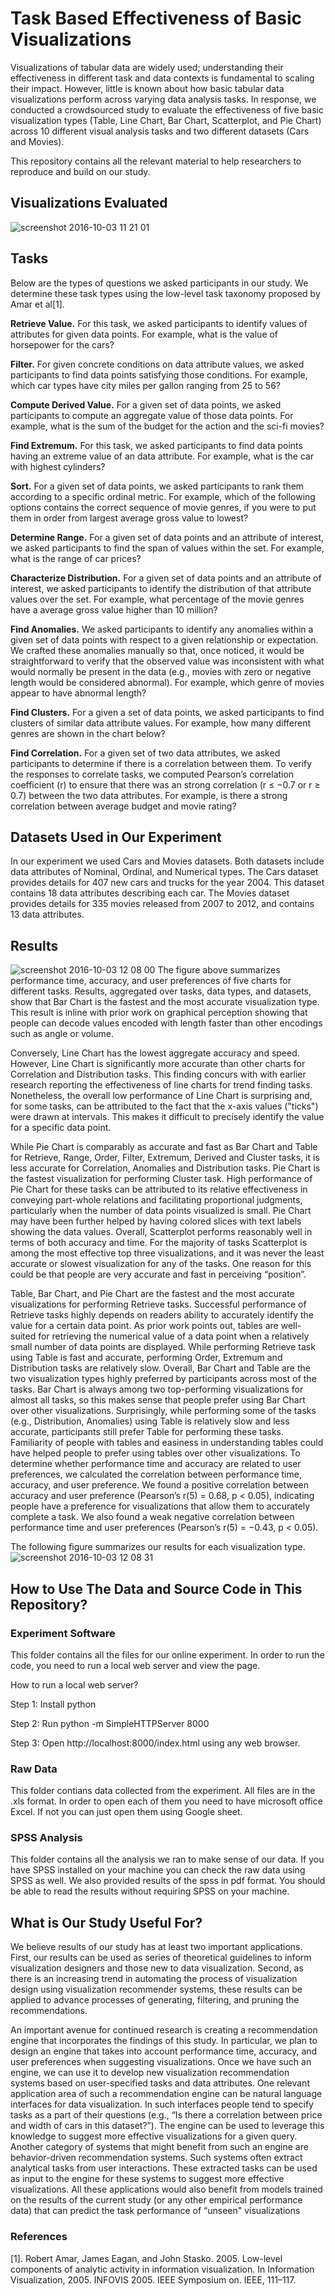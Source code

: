 # Task Based Effectiveness of Basic Visualizations

Visualizations of tabular data are widely used; understanding their effectiveness in different 
task and data contexts is fundamental to scaling their impact. However, little is known about
how basic tabular data visualizations perform across varying data analysis tasks. In response, we conducted a crowdsourced study to evaluate the effectiveness of five basic visualization types (Table, Line Chart, Bar Chart, Scatterplot, and Pie Chart) across 10 different visual analysis tasks and two different datasets (Cars and Movies). 
 
This repository contains all the relevant material to help researchers to reproduce and build on our study.

## Visualizations Evaluated
![screenshot 2016-10-03 11 21 01](https://cloud.githubusercontent.com/assets/22280917/19043418/0e698c86-895e-11e6-8fb9-5628a6ae0e81.png)

## Tasks
Below are the types of questions we asked participants in our study. We determine these task types using the low-level task taxonomy proposed by Amar et al[1]. 

**Retrieve Value.** For this task, we asked participants to identify values of attributes for given data points. For example, what is the value of horsepower for the cars? 

**Filter.** For given concrete conditions on data attribute values, we asked participants to find data points satisfying those conditions. For example, which car types have city miles per gallon
ranging from 25 to 56?

**Compute Derived Value.** For a given set of data points, we asked participants to compute an aggregate value of those data points. For example, what is the sum of the budget for the action and the sci-fi movies?

**Find Extremum.** For this task, we asked participants to find data points having an extreme value of an data attribute. For example, what is the car with highest cylinders?

**Sort.** For a given set of data points, we asked participants to rank them according to a specific ordinal metric. For example, which of the following options contains the correct sequence of movie genres, if you were to put them in order from largest average gross value to lowest?

**Determine Range.** For a given set of data points and an attribute of interest, we asked participants to find the span of values within the set. For example, what is the range of car prices?

**Characterize Distribution.** For a given set of data points and an attribute of interest, we asked participants to identify the distribution of that attribute values over the set. For example, what percentage of the movie genres have a average gross value higher than 10 million?

**Find Anomalies.** We asked participants to identify any anomalies within a given set of data points with respect to a given relationship or expectation. We crafted these anomalies manually so that, once noticed, it would be straightforward to verify that the observed value was inconsistent with what would normally be present in the data (e.g., movies with zero or negative length would be considered abnormal). For example, which genre of movies appear to have abnormal length?

**Find Clusters.** For a given a set of data points, we asked participants to find clusters of similar data attribute values. For example, how many different genres are shown in the chart below?

**Find Correlation.** For a given set of two data attributes, we asked participants to determine if there is a correlation between them. To verify the responses to correlate tasks, we computed Pearson’s correlation coefficient (r) to ensure that there was an strong correlation (r ≤ −0.7 or r ≥ 0.7) between the two data attributes. For example, is there a strong correlation between average budget and movie rating?

## Datasets Used in Our Experiment 
In our experiment we used Cars and Movies datasets. Both datasets include data attributes of Nominal, Ordinal, and Numerical types. The Cars dataset provides details for 407 new cars and trucks for the year 2004. This dataset contains 18 data attributes describing each car. The Movies dataset provides details for 335 movies released from 2007 to 2012, and contains 13 data attributes.

## Results 

![screenshot 2016-10-03 12 08 00](https://cloud.githubusercontent.com/assets/22280917/19044427/3d152eba-8962-11e6-87e7-7e67886d1be3.png)
The figure above summarizes performance time, accuracy, and user
preferences of five charts for different tasks. Results, aggregated
over tasks, data types, and datasets, show that Bar Chart
is the fastest and the most accurate visualization type. This result
is inline with prior work on graphical perception showing
that people can decode values encoded with length faster than
other encodings such as angle or volume.

Conversely, Line Chart has the lowest aggregate accuracy and
speed. However, Line Chart is significantly more accurate
than other charts for Correlation and Distribution tasks. This
finding concurs with with earlier research reporting the effectiveness
of line charts for trend finding tasks.
Nonetheless, the overall low performance of Line Chart is
surprising and, for some tasks, can be attributed to the fact
that the x-axis values ("ticks") were drawn at intervals. This
makes it difficult to precisely identify the value for a specific
data point.

While Pie Chart is comparably as accurate and fast as Bar
Chart and Table for Retrieve, Range, Order, Filter, Extremum,
Derived and Cluster tasks, it is less accurate for Correlation,
Anomalies and Distribution tasks. Pie Chart is the fastest visualization
for performing Cluster task. High performance
of Pie Chart for these tasks can be attributed to its relative
effectiveness in conveying part-whole relations and facilitating
proportional judgments, particularly when the number of
data points visualized is small. Pie Chart may have
been further helped by having colored slices with text labels
showing the data values.
Overall, Scatterplot performs reasonably well in terms of both
accuracy and time. For the majority of tasks Scatterplot is
among the most effective top three visualizations, and it was
never the least accurate or slowest visualization for any of
the tasks. One reason for this could be that people are very
accurate and fast in perceiving “position”.

Table, Bar Chart, and Pie Chart are the fastest and the most
accurate visualizations for performing Retrieve tasks. Successful
performance of Retrieve tasks highly depends on readers
ability to accurately identify the value for a certain data point.
As prior work points out, tables are well-suited for retrieving
the numerical value of a data point when a relatively
small number of data points are displayed. While performing
Retrieve task using Table is fast and accurate, performing
Order, Extremum and Distribution tasks are relatively slow.
Overall, Bar Chart and Table are the two visualization types
highly preferred by participants across most of the tasks. Bar
Chart is always among two top-performing visualizations for
almost all tasks, so this makes sense that people prefer using
Bar Chart over other visualizations. Surprisingly, while
performing some of the tasks (e.g., Distribution, Anomalies)
using Table is relatively slow and less accurate, participants
still prefer Table for performing these tasks. Familiarity of people
with tables and easiness in understanding tables could have
helped people to prefer using tables over other visualizations.
To determine whether performance time and accuracy are
related to user preferences, we calculated the correlation between
performance time, accuracy, and user preference. We
found a positive correlation between accuracy and user preference
(Pearson’s r(5) = 0.68, p < 0.05), indicating people have
a preference for visualizations that allow them to accurately
complete a task. We also found a weak negative correlation
between performance time and user preferences (Pearson’s
r(5) = −0.43, p < 0.05).

The following figure summarizes our results for each visualization type.
![screenshot 2016-10-03 12 08 31](https://cloud.githubusercontent.com/assets/22280917/19044424/3a67f9f4-8962-11e6-8d7a-b2bb6bf28677.png)


## How to Use The Data and Source Code in This Repository?

### Experiment Software

This folder contains all the files for our online experiment. In order to run the code, you need to run a local web server and view the page. 

How to run a local web server?

   Step 1: Install python

   Step 2: Run python -m SimpleHTTPServer 8000

   Step 3: Open http://localhost:8000/index.html using any web browser.
   
### Raw Data

This folder contians data collected from the experiment. All files are in the .xls format. In order to open each of them you need to have microsoft office Excel. If not you can just open them using Google sheet.


### SPSS Analysis

This folder contains all the analysis we ran to make sense of our data. If you have SPSS installed on your machine you can check the raw data using SPSS as well. We also provided results of the spss in pdf format. You should be able to read the results without requiring SPSS on your machine. 


## What is Our Study Useful For?
We  believe results of our study has at least two important applications. First, our results can be used as series of theoretical guidelines to inform visualization designers and those new to data visualization. Second, as there is an increasing trend in automating the process of visualization design using visualization recommender systems, these 
results can be applied to advance processes of generating, filtering, and pruning the recommendations. 

An important avenue for continued research is creating a recommendation engine that incorporates the findings of this
study. In particular, we plan to design an engine that takes into account performance time, accuracy, and user preferences when suggesting visualizations. Once we have such an engine, we can use it to develop new visualization recommendation
systems based on user-specified tasks and data attributes. One relevant application area of such a recommendation engine
can be natural language interfaces for data visualization. In such interfaces people tend to specify tasks as a part of their
questions (e.g., “Is there a correlation between price and width of cars in this dataset?”). The engine can be used to leverage this knowledge to suggest more effective visualizations for a given query. Another category of systems that might
benefit from such an engine are behavior-driven recommendation systems. Such systems often extract analytical tasks
from user interactions. These extracted tasks can be used as input to the engine for these systems to suggest more effective
visualizations. All these applications would also benefit from models trained on the results of the current study (or any
other empirical performance data) that can predict the task performance of “unseen" visualizations



### References
[1]. Robert Amar, James Eagan, and John Stasko. 2005. Low-level components of analytic activity in information visualization. In Information Visualization, 2005. INFOVIS 2005. IEEE Symposium on. IEEE, 111–117.
